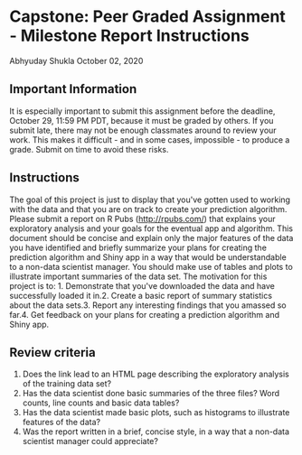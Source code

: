 Capstone: Peer Graded Assignment - Milestone Report Instructions
================
Abhyuday Shukla
October 02, 2020

Important Information
---------------------

It is especially important to submit this assignment before the deadline, October 29, 11:59 PM PDT, because it must be graded by others. If you submit late, there may not be enough classmates around to review your work. This makes it difficult - and in some cases, impossible - to produce a grade. Submit on time to avoid these risks.

Instructions
------------

The goal of this project is just to display that you've gotten used to working with the data and that you are on track to create your prediction algorithm. Please submit a report on R Pubs (<http://rpubs.com/>) that explains your exploratory analysis and your goals for the eventual app and algorithm. This document should be concise and explain only the major features of the data you have identified and briefly summarize your plans for creating the prediction algorithm and Shiny app in a way that would be understandable to a non-data scientist manager. You should make use of tables and plots to illustrate important summaries of the data set. The motivation for this project is to: 1. Demonstrate that you've downloaded the data and have successfully loaded it in.2. Create a basic report of summary statistics about the data sets.3. Report any interesting findings that you amassed so far.4. Get feedback on your plans for creating a prediction algorithm and Shiny app.

Review criteria
---------------

1.  Does the link lead to an HTML page describing the exploratory analysis of the training data set?
2.  Has the data scientist done basic summaries of the three files? Word counts, line counts and basic data tables?
3.  Has the data scientist made basic plots, such as histograms to illustrate features of the data?
4.  Was the report written in a brief, concise style, in a way that a non-data scientist manager could appreciate?
